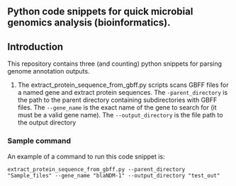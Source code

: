 ## Python code snippets for quick microbial genomics analysis (bioinformatics).

## Introduction
This repository contains three (and counting) python snippets for parsing genome annotation outputs.  
1. The extract_protein_sequence_from_gbff.py scripts scans GBFF files for a named gene and extract protein sequences. The `-parent_directory` is the path to the parent directory containing subdirectories with GBFF files. The `--gene_name` is the exact name of the gene to search for (it must be a valid gene name). The `--output_directory` is the file path to the output directory

### Sample command
An example of a command to run this code snippet is:

```
extract_protein_sequence_from_gbff.py --parent_directory "Sample_files" --gene_name "blaNDM-1" --output_directory "test_out"
```
